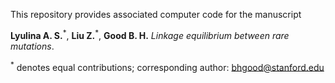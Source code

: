 This repository provides associated computer code for the manuscript  

**Lyulina A. S.**<sup>&ast;</sup>, **Liu Z.**<sup>&ast;</sup>, **Good B. H.** _Linkage equilibrium between rare mutations_.  
  
  
<sup>&ast;</sup> denotes equal contributions; corresponding author: bhgood@stanford.edu
